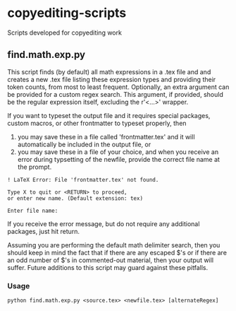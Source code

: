 # copyediting-scripts
Scripts developed for copyediting work

## find.math.exp.py

This script finds (by default) all math expressions in a .tex file and and creates a new .tex file listing these expression types and providing their token counts, from most to least frequent.  Optionally, an extra argument can be provided for a custom regex search. This argument, if provided, should be the regular expression itself, excluding the r'<...>' wrapper.

If you want to typeset the output file and it requires special packages, custom macros, or other frontmatter to typeset properly, then

1. you may save these in a file called 'frontmatter.tex' and it will automatically be included in the output file, or
2. you may save these in a file of your choice, and when you receive an error during typsetting of the newfile, provide the correct file name at the prompt. 

```
! LaTeX Error: File 'frontmatter.tex' not found.

Type X to quit or <RETURN> to proceed,
or enter new name. (Default extension: tex)

Enter file name: 
```

If you receive the error message, but do not require any additional packages, just hit return.  

Assuming you are performing the default math delimiter search, then you should keep in mind the fact that if there are any escaped $'s or if there are an odd number of $'s in commented-out material, then your output will suffer.  Future additions to this script may guard against these pitfalls.


### Usage

`python find.math.exp.py <source.tex> <newfile.tex> [alternateRegex]`
